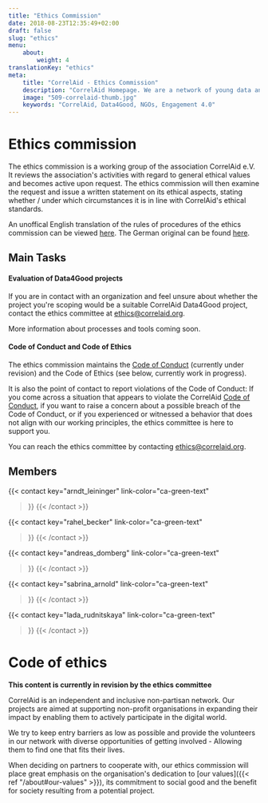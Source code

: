 ```yaml
---
title: "Ethics Commission"
date: 2018-08-23T12:35:49+02:00
draft: false
slug: "ethics"
menu: 
    about:
        weight: 4
translationKey: "ethics"
meta:
    title: "CorrelAid - Ethics Commission"
    description: "CorrelAid Homepage. We are a network of young data analysts that wants to change the world with a more inclusive, integrated and innovative approach to data analysis."
    image: "509-correlaid-thumb.jpg"
    keywords: "CorrelAid, Data4Good, NGOs, Engagement 4.0"
---
```




# Ethics commission

The ethics commission is a working group of the association CorrelAid e.V. It reviews the association's activities with regard to general ethical values and becomes active upon request. The ethics commission will then examine the request and issue a written statement on its ethical aspects, stating whether / under which circumstances it is in line with CorrelAid's ethical standards. 

An unoffical English translation of the rules of procedures of the ethics commission can be viewed [here](/material/correlaid_ev/2021-12-17_ethikkommission_rules_of_procedure_en.pdf). The German original can be found [here](/material/correlaid_ev/2021-12-17_ethikkommission_geschaeftsordnung.pdf).


## Main Tasks

#### Evaluation of Data4Good projects
If you are in contact with an organization and feel unsure about whether the project you're scoping would be a suitable CorrelAid Data4Good project, contact the ethics committee at [ethics@correlaid.org](mailto:ethics@correlaid.org).

More information about processes and tools coming soon. 

#### Code of Conduct and Code of Ethics
The ethics commission maintains the [Code of Conduct](/en/about/codeofconduct) (currently under revision) and the Code of Ethics (see below, currently work in progress).

It is also the  point of contact to report violations of the Code of Conduct:
If you come across a situation that appears to violate the CorrelAid [Code of Conduct](/en/about/codeofconduct), if you want to raise a concern about a possible breach of the Code of Conduct, or if you experienced or witnessed a behavior that does not align  with our working principles, the ethics committee is here to support you.

You can reach the ethics committee by contacting [ethics@correlaid.org](mailto:ethics@correlaid.org).

## Members

{{< contact
    key="arndt_leininger"
    link-color="ca-green-text"
>}}
{{< /contact >}}

{{< contact
    key="rahel_becker"
    link-color="ca-green-text"
>}}
{{< /contact >}}

{{< contact
    key="andreas_domberg"
    link-color="ca-green-text"
>}}
{{< /contact >}}

{{< contact
    key="sabrina_arnold"
    link-color="ca-green-text"
>}}
{{< /contact >}}

{{< contact
    key="lada_rudnitskaya"
    link-color="ca-green-text"
>}}
{{< /contact >}}

# Code of ethics

**This content is currently in revision by the ethics committee**

CorrelAid is an independent and inclusive non-partisan network. Our projects are aimed at supporting non-profit organisations in expanding their impact by enabling them to actively participate in the digital world.

We try to keep entry barriers as low as possible and provide the volunteers in our network with diverse opportunities of getting involved - Allowing them to find one that fits their lives.

When deciding on partners to cooperate with, our ethics commission will place great emphasis on the organisation's dedication to [our values]({{< ref "/about#our-values" >}}), its commitment to social good and the benefit for society resulting from a potential project. 